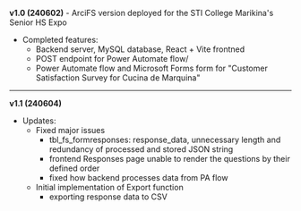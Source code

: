 **v1.0 (240602)** - ArciFS version deployed for the STI College Marikina's Senior HS Expo 

- Completed features:
    - Backend server, MySQL database, React + Vite frontned
    - POST endpoint for Power Automate flow/
    - Power Automate flow and Microsoft Forms form for "Customer Satisfaction Survey for Cucina de Marquina"

---

**v1.1 (240604)**
- Updates:
    - Fixed major issues
        - tbl_fs_formresponses: response_data, unnecessary length and redundancy of processed and stored JSON string
        - frontend Responses page unable to render the questions by their defined order
        - fixed how backend processes data from PA flow
    - Initial implementation of Export function
        - exporting response data to CSV